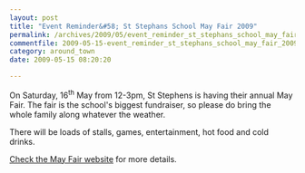 ```yaml
---
layout: post
title: "Event Reminder&#58; St Stephans School May Fair 2009"
permalink: /archives/2009/05/event_reminder_st_stephans_school_may_fair_2009.html
commentfile: 2009-05-15-event_reminder_st_stephans_school_may_fair_2009
category: around_town
date: 2009-05-15 08:20:20

---
```


On Saturday, 16<sup>th</sup> May from 12-3pm, St Stephens is having their annual May Fair. The fair is the school's biggest fundraiser, so please do bring the whole family along whatever the weather.

There will be loads of stalls, games, entertainment, hot food and cold drinks.

[Check the May Fair website](http://web.me.com/the_wood_family/St_Stephens_May_Fair/Welcome.html) for more details.
